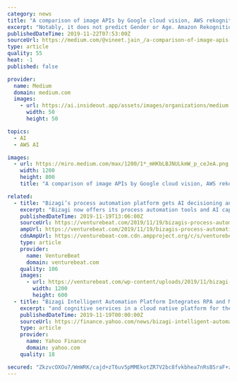 ```yaml
---
category: news
title: "A comparison of image APIs by Google cloud vision, AWS rekognition and Microsoft cognitive service"
excerpt: "Notably, it does not predict Gender or Age. Amazon Rekognition API has a similar set of variables to the Microsoft Face API. · They score emotions differently: MS has eight emotions where the sum of those emotions must add to 1; Amazon also has eight ..."
publishedDateTime: 2019-11-22T07:53:00Z
sourceUrl: https://medium.com/@vineet.jain_/a-comparison-of-image-apis-by-google-cloud-vision-aws-rekognition-and-microsoft-cognitive-service-424f10db66e5
type: article
quality: 55
heat: -1
published: false

provider:
  name: Medium
  domain: medium.com
  images:
    - url: https://ai.insideout.app/assets/images/organizations/medium.com-50x50.jpg
      width: 50
      height: 50

topics:
  - AI
  - AWS AI

images:
  - url: https://miro.medium.com/max/1200/1*_mHKbLBJNULkmW_p_ceJeA.png
    width: 1200
    height: 800
    title: "A comparison of image APIs by Google cloud vision, AWS rekognition and Microsoft cognitive service"

related:
  - title: "Bizagi’s process automation platform gets AI decisioning and Azure Cognitive Services integration"
    excerpt: "Bizagi now offers its process automation tools and AI capabilities alongside Microsoft Azure Cognitive Services, and its Bizagi Studio Collaboration Services is free to use in the Azure Marketplace, too. This follows news from just a few weeks ago about ..."
    publishedDateTime: 2019-11-19T13:06:00Z
    sourceUrl: https://venturebeat.com/2019/11/19/bizagis-process-automation-platform-gets-ai-decisioning-and-azure-cognitive-services-integration/
    ampUrl: https://venturebeat.com/2019/11/19/bizagis-process-automation-platform-gets-ai-decisioning-and-azure-cognitive-services-integration/amp/
    cdnAmpUrl: https://venturebeat-com.cdn.ampproject.org/c/s/venturebeat.com/2019/11/19/bizagis-process-automation-platform-gets-ai-decisioning-and-azure-cognitive-services-integration/amp/
    type: article
    provider:
      name: VentureBeat
      domain: venturebeat.com
    quality: 106
    images:
      - url: https://venturebeat.com/wp-content/uploads/2019/11/bizagi-featured.jpg?fit=1200%2C600&amp;strip=all
        width: 1200
        height: 600
  - title: "Bizagi Intelligent Automation Platform Integrates RPA and Microsoft Azure Cognitive Services to Deliver Enhanced Customer Experience"
    excerpt: "and cognitive services in a cloud native platform for the enterprise. In addition, customers are able to use Bizagi’s Studio Collaboration Services for free from the Microsoft Azure Marketplace to model, build, and run intelligent automation across ..."
    publishedDateTime: 2019-11-19T00:00:00Z
    sourceUrl: https://finance.yahoo.com/news/bizagi-intelligent-automation-platform-integrates-140000676.html
    type: article
    provider:
      name: Yahoo Finance
      domain: yahoo.com
    quality: 18

secured: "ZkzvcOXOu7/WmWRK/cajd+zT6uv5pMMEkotZR7V2bc8fvkbhea7nRsBSraF+zaHH8x3vd8NZhv1dClR0nkWuyDoQyI9Gh41/ft99FxPPat1JJEsNCEPXOzx6J+PNCTVE9P92w7AZVgNolptCCG2yNOQjkGel4SCbBQXSBFsmUWjzMAHsjeKi5Kkln/g7dAqQdFkKnqJErgPVSyjGLVKKIHZ4INwUqdhom3AFmIdw9Jdnbf701Fw5I5f1LAplUpQqpoXy3hUoFxc322aBZyND4w==;wznER9P7k9+If9y68nfUYg=="
---
```


